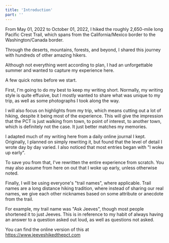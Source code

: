 ```yaml
---
title: 'Introduction'
part: ''
---
```


From May 01, 2022 to October 01, 2022, I hiked the roughly 2,650-mile long Pacific Crest Trail,
which spans from the California/Mexico border to the Washington/Canada border.

Through the deserts, mountains, forests, and beyond, I shared this journey with hundreds of other
amazing hikers.

Although not everything went according to plan, I had an unforgettable summer and wanted to
capture my experience here.

A few quick notes before we start.

First, I'm going to do my best to keep my writing short. Normally, my writing style is quite
effusive, but I mostly wanted to share what was unique to my trip, as well as some photographs I
took along the way.

I will also focus on highlights from my trip, which means cutting out a lot of hiking, despite it
being most of the experience. This will give the impression that the PCT is just walking from
town, to point of interest, to another town, which is definitely not the case. It just better
matches my memories.

I adapted much of my writing here from a daily online journal I kept. Originally, I planned on
simply rewriting it, but found that the level of detail I wrote day by day varied. I also noticed
that most entries began with "I woke up early".

To save you from that, I've rewritten the entire experience from scratch. You may also assume from
here on out that I woke up early, unless otherwise noted.

Finally, I will be using everyone's "trail names", where applicable. Trail names are a long
distance hiking tradition, where instead of sharing our real names, we give each other nicknames
based on some attribute or anecdote from the trail.

For example, my trail name was "Ask Jeeves", though most people shortened it to just Jeeves. This
is in reference to my habit of always having an answer to a question asked out loud, as well as
questions not asked.

You can find the online version of this at https://www.jeeveshikedthepct.com
